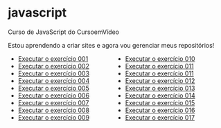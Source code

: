 # javascript
 Curso de JavaScript do CursoemVídeo

Estou aprendendo a criar sites e agora vou gerenciar meus repositórios!

<ul style="columns:2">
<li><a href="https://marcelmenezesr.github.io/javascript/aula04/ex001.html">Executar o exercício 001</a></li>
<li><a href="https://marcelmenezesr.github.io/javascript/aula06/ex002.html">Executar o exercício 002</a></li>
<li><a href="https://marcelmenezesr.github.io/javascript/aula06/ex003.html">Executar o exercício 003</a></li>
<li><a href="https://marcelmenezesr.github.io/javascript/aula06/ex004.html">Executar o exercício 004</a></li>
<li><a href="https://marcelmenezesr.github.io/javascript/aula09/ex005.html">Executar o exercício 005</a></li>
<li><a href="https://marcelmenezesr.github.io/javascript/aula10/ex006.html">Executar o exercício 006</a></li>
<li><a href="https://marcelmenezesr.github.io/javascript/aula10/ex007.html">Executar o exercício 007</a></li>
<li><a href="https://marcelmenezesr.github.io/javascript/aula11/ex008.js">Executar o exercício 008</a></li>
<li><a href="https://marcelmenezesr.github.io/javascript/aula11/ex009.js">Executar o exercício 009</a></li>
<li><a href="https://marcelmenezesr.github.io/javascript/aula11/ex010.html">Executar o exercício 010</a></li>
<li><a href="https://marcelmenezesr.github.io/javascript/aula11/ex011.html">Executar o exercício 011</a></li>
<li><a href="https://marcelmenezesr.github.io/javascript/aula12/ex011.js">Executar o exercício 011</a></li>
<li><a href="https://marcelmenezesr.github.io/javascript/aula12/ex012.js">Executar o exercício 012</a></li>
<li><a href="https://marcelmenezesr.github.io/javascript/aula12/ex013.js">Executar o exercício 013</a></li>
<li><a href="https://marcelmenezesr.github.io/javascript/aula12ex/ex014/ex014.html">Executar o exercício 014</a></li>
<li><a href="https://marcelmenezesr.github.io/javascript/aula12ex/ex015/ex015.html">Executar o exercício 015</a></li>
<li><a href="https://marcelmenezesr.github.io/javascript/aula14ex/ex016/ex016.html">Executar o exercício 016</a></li>
<li><a href="https://marcelmenezesr.github.io/javascript/aula14ex/ex017/ex017.html">Executar o exercício 017</a></li>
</ul>